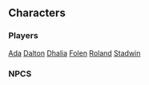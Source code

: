 <!-- TITLE: Ulpha -->
<!-- SUBTITLE: The land of mud and no bells. -->

## Characters
### Players
[Ada](dnd/characters/ada)
[Dalton](dnd/characters/dalton)
[Dhalia](dnd/characters/dhalia)
[Folen](dnd/characters/folen)
[Roland](dnd/characters/roland)
[Stadwin](dnd/characters/stadwin)


### NPCS